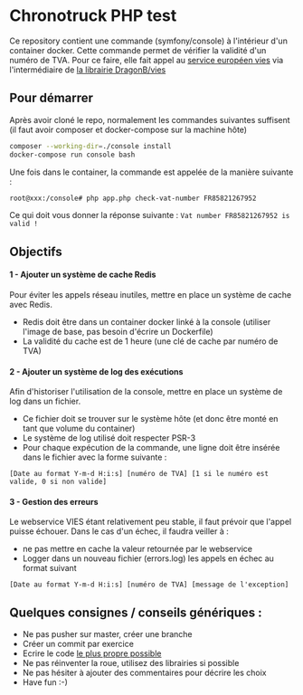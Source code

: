 # Chronotruck PHP test

Ce repository contient une commande (symfony/console) à l'intérieur d'un container docker. 
Cette commande permet de vérifier la validité d'un numéro de TVA. 
Pour ce faire, elle fait appel au [service européen vies](http://ec.europa.eu/taxation_customs/vies/vatResponse.html) 
via l'intermédiaire de [la librairie DragonB/vies](https://github.com/DragonBe/vies)

## Pour démarrer

Après avoir cloné le repo, normalement les commandes suivantes suffisent (il faut avoir composer et docker-compose sur la machine hôte)

```bash
composer --working-dir=./console install
docker-compose run console bash
```

Une fois dans le container, la commande est appelée de la manière suivante :

```bash
root@xxx:/console# php app.php check-vat-number FR85821267952
```

Ce qui doit vous donner la réponse suivante : `Vat number FR85821267952 is valid !`

## Objectifs

#### 1 - Ajouter un système de cache Redis

Pour éviter les appels réseau inutiles, mettre en place un système de cache avec Redis.

- Redis doit être dans un container docker linké à la console (utiliser l'image de base, pas besoin d'écrire un Dockerfile)
- La validité du cache est de 1 heure (une clé de cache par numéro de TVA)

#### 2 - Ajouter un système de log des exécutions

Afin d'historiser l'utilisation de la console, mettre en place un système de log dans un fichier.

- Ce fichier doit se trouver sur le système hôte (et donc être monté en tant que volume du container)
- Le système de log utilisé doit respecter PSR-3
- Pour chaque expécution de la commande, une ligne doit être insérée dans le fichier avec la forme suivante : 
```
[Date au format Y-m-d H:i:s] [numéro de TVA] [1 si le numéro est valide, 0 si non valide]
```

#### 3 - Gestion des erreurs

Le webservice VIES étant relativement peu stable, il faut prévoir que l'appel puisse échouer.
Dans le cas d'un échec, il faudra veiller à :

- ne pas mettre en cache la valeur retournée par le webservice
- Logger dans un nouveau fichier (errors.log) les appels en échec au format suivant

```
[Date au format Y-m-d H:i:s] [numéro de TVA] [message de l'exception]
```

## Quelques consignes / conseils génériques :

- Ne pas pusher sur master, créer une branche
- Créer un commit par exercice
- Ecrire le code [le plus propre possible](https://fr.wikipedia.org/wiki/SOLID_(informatique))
- Ne pas réinventer la roue, utilisez des librairies si possible
- Ne pas hésiter à ajouter des commentaires pour décrire les choix
- Have fun :-)
